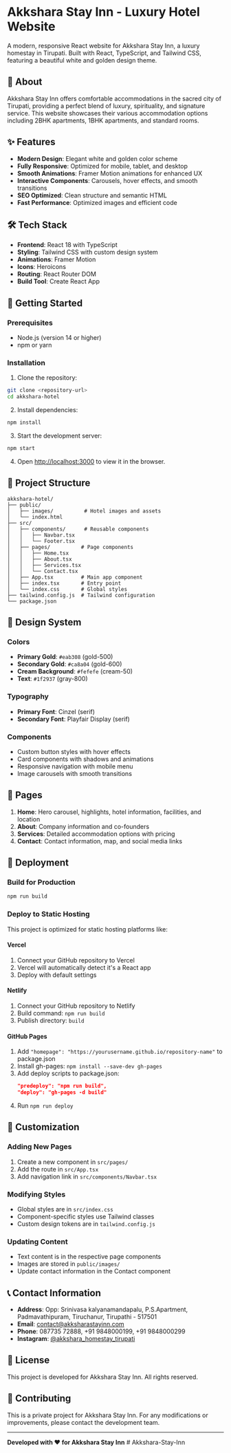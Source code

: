 # Akkshara Stay Inn - Luxury Hotel Website

A modern, responsive React website for Akkshara Stay Inn, a luxury homestay in Tirupati. Built with React, TypeScript, and Tailwind CSS, featuring a beautiful white and golden design theme.

## 🏨 About

Akkshara Stay Inn offers comfortable accommodations in the sacred city of Tirupati, providing a perfect blend of luxury, spirituality, and signature service. This website showcases their various accommodation options including 2BHK apartments, 1BHK apartments, and standard rooms.

## ✨ Features

- **Modern Design**: Elegant white and golden color scheme
- **Fully Responsive**: Optimized for mobile, tablet, and desktop
- **Smooth Animations**: Framer Motion animations for enhanced UX
- **Interactive Components**: Carousels, hover effects, and smooth transitions
- **SEO Optimized**: Clean structure and semantic HTML
- **Fast Performance**: Optimized images and efficient code

## 🛠️ Tech Stack

- **Frontend**: React 18 with TypeScript
- **Styling**: Tailwind CSS with custom design system
- **Animations**: Framer Motion
- **Icons**: Heroicons
- **Routing**: React Router DOM
- **Build Tool**: Create React App

## 🚀 Getting Started

### Prerequisites

- Node.js (version 14 or higher)
- npm or yarn

### Installation

1. Clone the repository:
```bash
git clone <repository-url>
cd akkshara-hotel
```

2. Install dependencies:
```bash
npm install
```

3. Start the development server:
```bash
npm start
```

4. Open [http://localhost:3000](http://localhost:3000) to view it in the browser.

## 📁 Project Structure

```
akkshara-hotel/
├── public/
│   ├── images/          # Hotel images and assets
│   └── index.html
├── src/
│   ├── components/      # Reusable components
│   │   ├── Navbar.tsx
│   │   └── Footer.tsx
│   ├── pages/          # Page components
│   │   ├── Home.tsx
│   │   ├── About.tsx
│   │   ├── Services.tsx
│   │   └── Contact.tsx
│   ├── App.tsx         # Main app component
│   ├── index.tsx       # Entry point
│   └── index.css       # Global styles
├── tailwind.config.js  # Tailwind configuration
└── package.json
```

## 🎨 Design System

### Colors
- **Primary Gold**: `#eab308` (gold-500)
- **Secondary Gold**: `#ca8a04` (gold-600)
- **Cream Background**: `#fefefe` (cream-50)
- **Text**: `#1f2937` (gray-800)

### Typography
- **Primary Font**: Cinzel (serif)
- **Secondary Font**: Playfair Display (serif)

### Components
- Custom button styles with hover effects
- Card components with shadows and animations
- Responsive navigation with mobile menu
- Image carousels with smooth transitions

## 📱 Pages

1. **Home**: Hero carousel, highlights, hotel information, facilities, and location
2. **About**: Company information and co-founders
3. **Services**: Detailed accommodation options with pricing
4. **Contact**: Contact information, map, and social media links

## 🚀 Deployment

### Build for Production

```bash
npm run build
```

### Deploy to Static Hosting

This project is optimized for static hosting platforms like:

#### Vercel
1. Connect your GitHub repository to Vercel
2. Vercel will automatically detect it's a React app
3. Deploy with default settings

#### Netlify
1. Connect your GitHub repository to Netlify
2. Build command: `npm run build`
3. Publish directory: `build`

#### GitHub Pages
1. Add `"homepage": "https://yourusername.github.io/repository-name"` to package.json
2. Install gh-pages: `npm install --save-dev gh-pages`
3. Add deploy scripts to package.json:
   ```json
   "predeploy": "npm run build",
   "deploy": "gh-pages -d build"
   ```
4. Run `npm run deploy`

## 🔧 Customization

### Adding New Pages
1. Create a new component in `src/pages/`
2. Add the route in `src/App.tsx`
3. Add navigation link in `src/components/Navbar.tsx`

### Modifying Styles
- Global styles are in `src/index.css`
- Component-specific styles use Tailwind classes
- Custom design tokens are in `tailwind.config.js`

### Updating Content
- Text content is in the respective page components
- Images are stored in `public/images/`
- Update contact information in the Contact component

## 📞 Contact Information

- **Address**: Opp: Srinivasa kalyanamandapalu, P.S.Apartment, Padmavathipuram, Tiruchanur, Tirupathi - 517501
- **Email**: contact@akksharastayinn.com
- **Phone**: 087735 72888, +91 9848000199, +91 9848000299
- **Instagram**: [@akkshara_homestay_tirupati](https://www.instagram.com/akkshara_homestay_tirupati/)

## 📄 License

This project is developed for Akkshara Stay Inn. All rights reserved.

## 🤝 Contributing

This is a private project for Akkshara Stay Inn. For any modifications or improvements, please contact the development team.

---

**Developed with ❤️ for Akkshara Stay Inn**
#   A k k s h a r a - S t a y - I n n  
 
